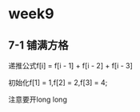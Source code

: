 #  week9

##  **7-1 铺满方格** 

递推公式f[i] = f[i - 1] + f[i - 2] + f[i - 3]

初始化f[1] = 1,f[2] = 2,f[3] = 4;

注意要开long long 